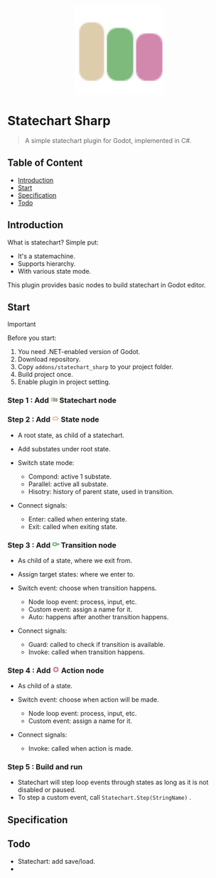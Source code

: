 <p align="center">
  <img src="./addons/statechart_sharp/icon/Statechart.svg" height="200px" />
</p>

# Statechart Sharp

 > A simple statechart plugin for Godot, implemented in C#.

## Table of Content

- [Introduction](#introduction)
- [Start](#start)
- [Specification](#specification)
- [Todo](#todo)

## Introduction

What is statechart? Simple put:

- It's a statemachine.
- Supports hierarchy.
- With various state mode.

This plugin provides basic nodes to build statechart in Godot editor.

## Start

> [!IMPORTANT]
>
> Before you start:
>
> 1. You need .NET-enabled version of Godot.
> 2. Download repository.
> 3. Copy `addons/statechart_sharp` to your project folder.
> 4. Build project once.
> 5. Enable plugin in project setting.

### Step 1 : Add <img src="./addons/statechart_sharp/icon/Statechart.svg" alt="Statechart" style="width:16px;" align="bottom"/> Statechart node

### Step 2 : Add <img src="./addons/statechart_sharp/icon/State.svg" style="width:16px;" alt="State" align="bottom"/> State node

- A root state, as child of a statechart.
- Add substates under root state.
- Switch state mode:

  - Compond: active 1 substate.
  - Parallel: active all substate.
  - Hisotry: history of parent state, used in transition.

- Connect signals:

  - Enter: called when entering state.
  - Exit: called when exiting state.

### Step 3 : Add <img src="./addons/statechart_sharp/icon/Transition.svg" style="width:16px;" alt="Transition" align="bottom"/> Transition node

- As child of a state, where we exit from.
- Assign target states: where we enter to.
- Switch event: choose when transition happens.

  - Node loop event: process, input, etc.
  - Custom event: assign a name for it.
  - Auto: happens after another transition happens.

- Connect signals:

  - Guard: called to check if transition is available.
  - Invoke: called when transition happens.

### Step 4 : Add <img src="./addons/statechart_sharp/icon/Action.svg" style="width:16px;" alt="Action" align="bottom"/> Action node

- As child of a state.
- Switch event: choose when action will be made.

  - Node loop event: process, input, etc.
  - Custom event: assign a name for it.

- Connect signals:

  - Invoke: called when action is made.

### Step 5 : Build and run

- Statechart will step loop events through states as long as it is not disabled or paused.
- To step a custom event, call `Statechart.Step(StringName)` .

## Specification

## Todo

- Statechart: add save/load.
- 
